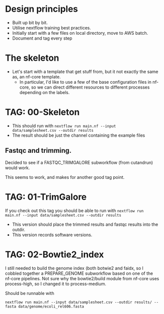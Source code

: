 
# Design principles

- Built up bit by bit.
- Utilise nextflow training best practices.
- Initially start with a few files on local directory, move to AWS batch.
- Document and tag every step

# The skeleton

- Let's start with a template that get stuff from, but it not exactly the same as, an nf-core template.
  - In particular, I'd like to use a few of the base configuration files in nf-core, so we can direct different resources to different processes depending on the labels.

# TAG: 00-Skeleton

- This should run with `nextflow run main.nf --input data/samplesheet.csv --outdir results`
- The result should be just the channel containing the example files


## Fastqc and trimming.

Decided to see if a FASTQC_TRIMGALORE subworkflow (from cutandrun) would work.

This seems to work, and makes for another good tag point.

# TAG: 01-TrimGalore

If you check out this tag you should be able to run with `nextflow run main.nf --input data/samplesheet.csv --outdir results`
- This version should place the trimmed results and fastqc results into the outdir.
- This version records software versions.

# TAG: 02-Bowtie2_index

I still needed to build the genome index (both botwie2 and faidx, so I cobbled together a PREPARE_GENOME subworkflow based on one of the nf-core pipelines.  Not sure why the bowtie2/build module from nf-core uses process-high, so I changed it to process-medium.

Should be runnable with 

    nextflow run main.nf --input data/samplesheet.csv --outdir results/ --fasta data/genome/ecoli_rel606.fasta
